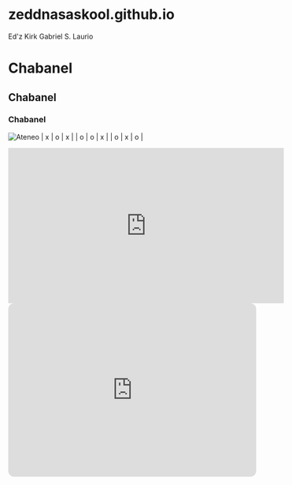 # zeddnasaskool.github.io
Ed'z Kirk Gabriel S. Laurio
# Chabanel
## Chabanel
### Chabanel
![Ateneo](https://jhs.adnu.edu.ph/pluginfile.php/1/theme_remui/section_html/942325426/welcomebg.png)
| x | o | x |
| o | o | x |
| o | x | o |
<iframe width="560" height="315" src="https://www.youtube.com/embed/KSX4cwWRzis?si=j0u4ElQtVEFje92v" title="YouTube video player" frameborder="0" allow="accelerometer; autoplay; clipboard-write; encrypted-media; gyroscope; picture-in-picture; web-share" allowfullscreen></iframe>

<iframe style="border-radius:12px" src="https://open.spotify.com/embed/track/0bYg9bo50gSsH3LtXe2SQn?utm_source=generator" width="100%" height="352" frameBorder="0" allowfullscreen="" allow="autoplay; clipboard-write; encrypted-media; fullscreen; picture-in-picture" loading="lazy"></iframe>
